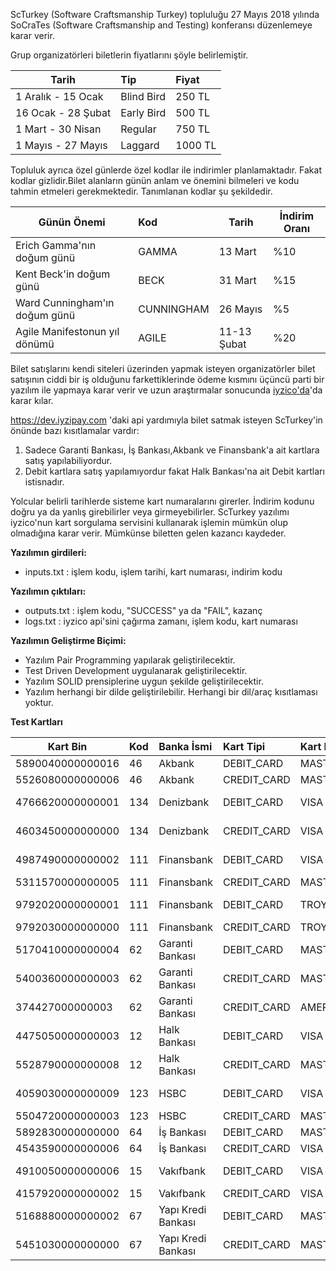 ScTurkey (Software Craftsmanship Turkey) topluluğu 27 Mayıs 2018 yılında SoCraTes (Software Craftsmanship and Testing) konferansı düzenlemeye karar verir.

Grup organizatörleri biletlerin fiyatlarını şöyle belirlemiştir.

| Tarih                | Tip           | Fiyat   |
| ---------------------|:------------- | :-------|
| 1 Aralık - 15 Ocak   | Blind Bird    | 250 TL  |
| 16 Ocak  - 28 Şubat  | Early Bird    | 500 TL  | 
| 1 Mart   - 30 Nisan  | Regular       | 750 TL |
| 1 Mayıs  - 27 Mayıs  | Laggard       | 1000 TL | 


Topluluk ayrıca özel günlerde özel kodlar ile indirimler planlamaktadır. Fakat kodlar gizlidir.Bilet alanların günün anlam ve önemini bilmeleri ve kodu tahmin etmeleri gerekmektedir.
Tanımlanan kodlar şu şekildedir.

| Günün Önemi                    | Kod           | Tarih       | İndirim Oranı
| -------------------------------|:------------- | ----------- |----------------|
|Erich Gamma'nın doğum günü      | GAMMA         | 13 Mart     | %10            | 
|Kent Beck'in doğum günü         | BECK          | 31 Mart     | %15            |
|Ward Cunningham'ın doğum günü   | CUNNINGHAM    | 26 Mayıs    | %5             |
|Agile Manifestonun yıl dönümü   | AGILE         | 11-13 Şubat | %20            |

Bilet satışlarını kendi siteleri üzerinden yapmak isteyen organizatörler bilet satışının ciddi bir iş olduğunu farkettiklerinde ödeme kısmını üçüncü parti bir yazılım ile yapmaya karar verir ve uzun araştırmalar sonucunda
[iyzico'da](https://www.iyzico.com/en/)'da karar kılar.

https://dev.iyzipay.com 'daki api yardımıyla bilet satmak isteyen ScTurkey'in önünde bazı kısıtlamalar vardır:

1. Sadece Garanti Bankası, İş Bankası,Akbank ve Finansbank'a ait kartlara satış yapılabiliyordur.
2. Debit kartlara satış yapılamıyordur fakat Halk Bankası'na ait Debit kartları istisnadır.

Yolcular belirli tarihlerde sisteme kart numaralarını girerler. İndirim kodunu doğru ya da yanlış girebilirler veya girmeyebilirler.
ScTurkey yazılımı iyzico'nun kart sorgulama servisini kullanarak işlemin mümkün olup olmadığına karar verir. Mümkünse biletten gelen kazancı kaydeder.

**Yazılımın girdileri:**

* inputs.txt  : işlem kodu, işlem tarihi, kart numarası, indirim kodu

**Yazılımın çıktıları:**

* outputs.txt :  işlem kodu, "SUCCESS" ya da "FAIL", kazanç
* logs.txt    :  iyzico api'sini çağırma zamanı, işlem kodu, kart numarası

**Yazılımın Geliştirme Biçimi:**
* Yazılım Pair Programming yapılarak geliştirilecektir.
* Test Driven Development uygulanarak geliştirilecektir.
* Yazılım SOLID prensiplerine uygun şekilde geliştirilecektir.
* Yazılım herhangi bir dilde geliştirilebilir. Herhangi bir dil/araç kısıtlaması yoktur.


**Test Kartları**

| Kart Bin         | Kod | Banka  İsmi        |  Kart Tipi   | Kart Birliği     |  Kart Ailesi      |
| -----------------| :-- | :----------------- | :------------| :--------------- |:------------------|
| 5890040000000016 | 46  | Akbank             | DEBIT_CARD   | MASTER_CARD      | Neo               |
| 5526080000000006 | 46  | Akbank             | CREDIT_CARD  | MASTER_CARD      | Axess             |
| 4766620000000001 | 134 | Denizbank          | DEBIT_CARD   | VISA             | Denizbank DC      |
| 4603450000000000 | 134 | Denizbank          | CREDIT_CARD  | VISA             | Denizbank CC      |
| 4987490000000002 | 111 | Finansbank         | DEBIT_CARD   | VISA             | Cardfinans DC     |
| 5311570000000005 | 111 | Finansbank         | CREDIT_CARD  | MASTER_CARD      | Cardfinans        |
| 9792020000000001 | 111 | Finansbank         | DEBIT_CARD   | TROY             | Cardfinans DC     |
| 9792030000000000 | 111 | Finansbank         | CREDIT_CARD  | TROY             | Cardfinans        |
| 5170410000000004 | 62  | Garanti Bankası    | DEBIT_CARD   | MASTER_CARD      | Paracard          |
| 5400360000000003 | 62  | Garanti Bankası    | CREDIT_CARD  | MASTER_CARD      | Bonus             |
| 374427000000003  | 62  | Garanti Bankası    | CREDIT_CARD  | AMERICAN_EXPRESS | American Express  |
| 4475050000000003 | 12  | Halk Bankası       | DEBIT_CARD   | VISA             | Halkbank DC       |
| 5528790000000008 | 12  | Halk Bankası       | CREDIT_CARD  | MASTER_CARD      | Paraf             1|
| 4059030000000009 | 123 | HSBC               | DEBIT_CARD   | VISA             | Advantage DC      |
| 5504720000000003 | 123 | HSBC               | CREDIT_CARD  | MASTER_CARD      | Advantage         |
| 5892830000000000 | 64  | İş Bankası         | DEBIT_CARD   | MASTER_CARD      | Bankamatik        |
| 4543590000000006 | 64  | İş Bankası         | CREDIT_CARD  | VISA             | Maximum           |
| 4910050000000006 | 15  | Vakıfbank          | DEBIT_CARD   | VISA             | Vakıfbank DC      |
| 4157920000000002 | 15  | Vakıfbank          | CREDIT_CARD  | VISA             | World             |
| 5168880000000002 | 67  | Yapı Kredi Bankası | DEBIT_CARD   | MASTER_CARD      | Tlcard            |
| 5451030000000000 | 67  | Yapı Kredi Bankası | CREDIT_CARD  | MASTER_CARD      | World             |
